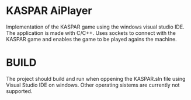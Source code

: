 # KASPAR AiPlayer
Implementation of the KASPAR game using the windows visual studio IDE. The application is made with C/C++. Uses sockets to connect with the KASPAR game 
and enables the game to be played agains the machine.

# BUILD
The project should build and run when oppening the KASPAR.sln file using Visual Studio IDE on windows. Other operating sistems are currently not supported.
